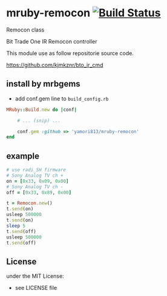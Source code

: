 # mruby-remocon   [![Build Status](https://travis-ci.org/yamori813/mruby-remocon.svg?branch=master)](https://travis-ci.org/yamori813/mruby-remocon)
Remocon class

Bit Trade One IR Remocon controller

This module use as follow repositorie source code.

https://github.com/kjmkznr/bto_ir_cmd

## install by mrbgems
- add conf.gem line to `build_config.rb`

```ruby
MRuby::Build.new do |conf|

    # ... (snip) ...

    conf.gem :github => 'yamori813/mruby-remocon'
end
```
## example
```ruby
# use radi_SH firmware
# Sony Analog TV ch +
on = [0x33, 0x09, 0x00]
# Sony Analog TV ch -
off = [0x33, 0x89, 0x00]

t = Remocon.new()
t.send(on)
usleep 500000
t.send(on)
sleep 5
t.send(off)
usleep 500000
t.send(off)
```

## License
under the MIT License:
- see LICENSE file
